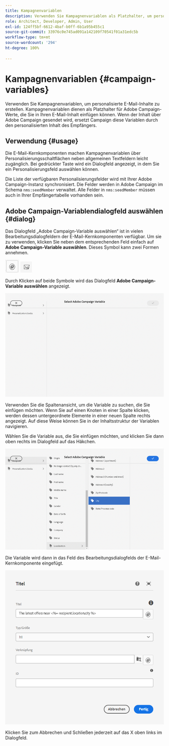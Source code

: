 ```yaml
---
title: Kampagnenvariablen
description: Verwenden Sie Kampagnenvariablen als Platzhalter, um personalisierte E-Mail-Inhalte zu erstellen.
role: Architect, Developer, Admin, User
exl-id: 124ff5bf-6612-4baf-b0ff-6b1a95b455c1
source-git-commit: 33976c0e745ad091a142109f70541f01a31edc5b
workflow-type: tm+mt
source-wordcount: '294'
ht-degree: 100%

---
```



# Kampagnenvariablen {#campaign-variables}

Verwenden Sie Kampagnenvariablen, um personalisierte E-Mail-Inhalte zu erstellen. Kampagnenvariablen dienen als Platzhalter für Adobe Campaign-Werte, die Sie in Ihren E-Mail-Inhalt einfügen können. Wenn der Inhalt über Adobe Campaign gesendet wird, ersetzt Campaign diese Variablen durch den personalisierten Inhalt des Empfängers.

## Verwendung {#usage}

Die E-Mail-Kernkomponenten machen Kampagnenvariablen über Personalisierungsschaltflächen neben allgemeinen Textfeldern leicht zugänglich. Bei gedrückter Taste wird ein Dialogfeld angezeigt, in dem Sie ein Personalisierungsfeld auswählen können.

Die Liste der verfügbaren Personalisierungsfelder wird mit Ihrer Adobe Campaign-Instanz synchronisiert. Die Felder werden in Adobe Campaign im Schema `nms:seedMember` verwaltet. Alle Felder in `nms:seedMember` müssen auch in Ihrer Empfängertabelle vorhanden sein.

## Adobe Campaign-Variablendialogfeld auswählen {#dialog}

Das Dialogfeld „Adobe Campaign-Variable auswählen“ ist in vielen Bearbeitungsdialogfeldern der E-Mail-Kernkomponenten verfügbar. Um sie zu verwenden, klicken Sie neben dem entsprechenden Feld einfach auf **Adobe Campaign-Variable auswählen**. Dieses Symbol kann zwei Formen annehmen.

![Adobe Campaign-Button](/help/email/assets/campaign-button.png)
![Symbol „Adobe Campaign-Variable auswählen“](/help/email/assets/select-adobe-campaign-variable-icon.png)

Durch Klicken auf beide Symbole wird das Dialogfeld **Adobe Campaign-Variable auswählen** angezeigt.

![Dialogfeld „Adobe Campaign-Variable auswählen“](assets/select-campaign-variable-dialog.png)

Verwenden Sie die Spaltenansicht, um die Variable zu suchen, die Sie einfügen möchten. Wenn Sie auf einen Knoten in einer Spalte klicken, werden dessen untergeordnete Elemente in einer neuen Spalte rechts angezeigt. Auf diese Weise können Sie in der Inhaltsstruktur der Variablen navigieren.

Wählen Sie die Variable aus, die Sie einfügen möchten, und klicken Sie dann oben rechts im Dialogfeld auf das Häkchen.

![Adobe Campaign-Variable ausgewählt](assets/select-campaign-variable-dialog-selected.png)

Die Variable wird dann in das Feld des Bearbeitungsdialogfelds der E-Mail-Kernkomponente eingefügt.

![In das Dialogfeld „Bearbeiten“ eingefügte Kampagnenvariable](assets/campaign-variable.png)

Klicken Sie zum Abbrechen und Schließen jederzeit auf das X oben links im Dialogfeld.
